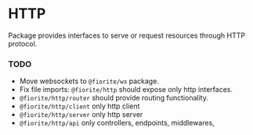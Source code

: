 # HTTP

Package provides interfaces to serve or request resources through HTTP protocol.   

### TODO

- Move websockets to `@fiorite/ws` package.
- Fix file imports: `@fiorite/http` should expose only http interfaces.
- `@fiorite/http/router` should provide routing functionality.
- `@fiorite/http/client` only http client
- `@fiorite/http/server` only http server
- `@fiorite/http/api` only controllers, endpoints, middlewares, 
